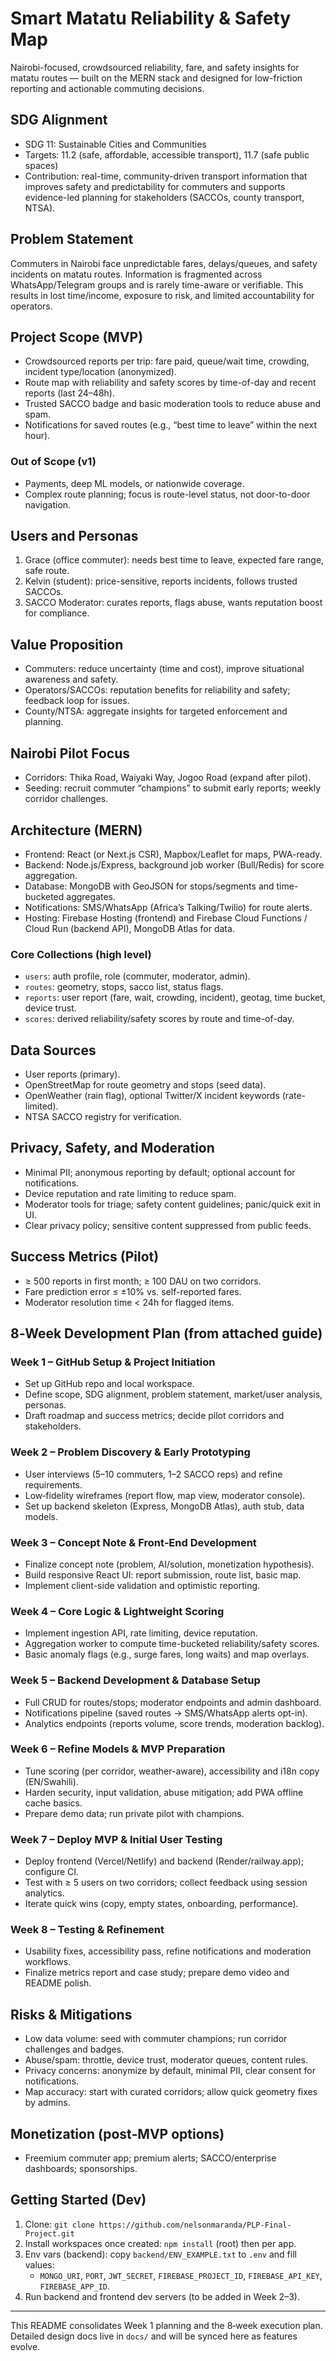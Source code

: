 # Smart Matatu Reliability & Safety Map

Nairobi-focused, crowdsourced reliability, fare, and safety insights for matatu routes — built on the MERN stack and designed for low-friction reporting and actionable commuting decisions.

## SDG Alignment
- SDG 11: Sustainable Cities and Communities
- Targets: 11.2 (safe, affordable, accessible transport), 11.7 (safe public spaces)
- Contribution: real-time, community-driven transport information that improves safety and predictability for commuters and supports evidence-led planning for stakeholders (SACCOs, county transport, NTSA).

## Problem Statement
Commuters in Nairobi face unpredictable fares, delays/queues, and safety incidents on matatu routes. Information is fragmented across WhatsApp/Telegram groups and is rarely time-aware or verifiable. This results in lost time/income, exposure to risk, and limited accountability for operators.

## Project Scope (MVP)
- Crowdsourced reports per trip: fare paid, queue/wait time, crowding, incident type/location (anonymized).
- Route map with reliability and safety scores by time-of-day and recent reports (last 24–48h).
- Trusted SACCO badge and basic moderation tools to reduce abuse and spam.
- Notifications for saved routes (e.g., “best time to leave” within the next hour).

### Out of Scope (v1)
- Payments, deep ML models, or nationwide coverage.
- Complex route planning; focus is route-level status, not door-to-door navigation.

## Users and Personas
1. Grace (office commuter): needs best time to leave, expected fare range, safe route.
2. Kelvin (student): price-sensitive, reports incidents, follows trusted SACCOs.
3. SACCO Moderator: curates reports, flags abuse, wants reputation boost for compliance.

## Value Proposition
- Commuters: reduce uncertainty (time and cost), improve situational awareness and safety.
- Operators/SACCOs: reputation benefits for reliability and safety; feedback loop for issues.
- County/NTSA: aggregate insights for targeted enforcement and planning.

## Nairobi Pilot Focus
- Corridors: Thika Road, Waiyaki Way, Jogoo Road (expand after pilot).
- Seeding: recruit commuter “champions” to submit early reports; weekly corridor challenges.

## Architecture (MERN)
- Frontend: React (or Next.js CSR), Mapbox/Leaflet for maps, PWA-ready.
- Backend: Node.js/Express, background job worker (Bull/Redis) for score aggregation.
- Database: MongoDB with GeoJSON for stops/segments and time-bucketed aggregates.
- Notifications: SMS/WhatsApp (Africa’s Talking/Twilio) for route alerts.
- Hosting: Firebase Hosting (frontend) and Firebase Cloud Functions / Cloud Run (backend API), MongoDB Atlas for data.

### Core Collections (high level)
- `users`: auth profile, role (commuter, moderator, admin).
- `routes`: geometry, stops, sacco list, status flags.
- `reports`: user report (fare, wait, crowding, incident), geotag, time bucket, device trust.
- `scores`: derived reliability/safety scores by route and time-of-day.

## Data Sources
- User reports (primary).
- OpenStreetMap for route geometry and stops (seed data).
- OpenWeather (rain flag), optional Twitter/X incident keywords (rate-limited).
- NTSA SACCO registry for verification.

## Privacy, Safety, and Moderation
- Minimal PII; anonymous reporting by default; optional account for notifications.
- Device reputation and rate limiting to reduce spam.
- Moderator tools for triage; safety content guidelines; panic/quick exit in UI.
- Clear privacy policy; sensitive content suppressed from public feeds.

## Success Metrics (Pilot)
- ≥ 500 reports in first month; ≥ 100 DAU on two corridors.
- Fare prediction error ≤ ±10% vs. self-reported fares.
- Moderator resolution time < 24h for flagged items.

## 8‑Week Development Plan (from attached guide)

### Week 1 – GitHub Setup & Project Initiation
- Set up GitHub repo and local workspace.
- Define scope, SDG alignment, problem statement, market/user analysis, personas.
- Draft roadmap and success metrics; decide pilot corridors and stakeholders.

### Week 2 – Problem Discovery & Early Prototyping
- User interviews (5–10 commuters, 1–2 SACCO reps) and refine requirements.
- Low‑fidelity wireframes (report flow, map view, moderator console).
- Set up backend skeleton (Express, MongoDB Atlas), auth stub, data models.

### Week 3 – Concept Note & Front‑End Development
- Finalize concept note (problem, AI/solution, monetization hypothesis).
- Build responsive React UI: report submission, route list, basic map.
- Implement client-side validation and optimistic reporting.

### Week 4 – Core Logic & Lightweight Scoring
- Implement ingestion API, rate limiting, device reputation.
- Aggregation worker to compute time-bucketed reliability/safety scores.
- Basic anomaly flags (e.g., surge fares, long waits) and map overlays.

### Week 5 – Backend Development & Database Setup
- Full CRUD for routes/stops; moderator endpoints and admin dashboard.
- Notifications pipeline (saved routes → SMS/WhatsApp alerts opt-in).
- Analytics endpoints (reports volume, score trends, moderation backlog).

### Week 6 – Refine Models & MVP Preparation
- Tune scoring (per corridor, weather-aware), accessibility and i18n copy (EN/Swahili).
- Harden security, input validation, abuse mitigation; add PWA offline cache basics.
- Prepare demo data; run private pilot with champions.

### Week 7 – Deploy MVP & Initial User Testing
- Deploy frontend (Vercel/Netlify) and backend (Render/railway.app); configure CI.
- Test with ≥ 5 users on two corridors; collect feedback using session analytics.
- Iterate quick wins (copy, empty states, onboarding, performance).

### Week 8 – Testing & Refinement
- Usability fixes, accessibility pass, refine notifications and moderation workflows.
- Finalize metrics report and case study; prepare demo video and README polish.

## Risks & Mitigations
- Low data volume: seed with commuter champions; run corridor challenges and badges.
- Abuse/spam: throttle, device trust, moderator queues, content rules.
- Privacy concerns: anonymize by default, minimal PII, clear consent for notifications.
- Map accuracy: start with curated corridors; allow quick geometry fixes by admins.

## Monetization (post‑MVP options)
- Freemium commuter app; premium alerts; SACCO/enterprise dashboards; sponsorships.

## Getting Started (Dev)
1. Clone: `git clone https://github.com/nelsonmaranda/PLP-Final-Project.git`
2. Install workspaces once created: `npm install` (root) then per app.
3. Env vars (backend): copy `backend/ENV_EXAMPLE.txt` to `.env` and fill values:
   - `MONGO_URI`, `PORT`, `JWT_SECRET`, `FIREBASE_PROJECT_ID`, `FIREBASE_API_KEY`, `FIREBASE_APP_ID`.
4. Run backend and frontend dev servers (to be added in Week 2–3).

---
This README consolidates Week 1 planning and the 8‑week execution plan. Detailed design docs live in `docs/` and will be synced here as features evolve.
